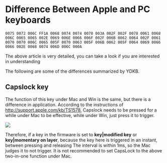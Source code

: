 # Difference Between Apple and PC keyboards

```yddcode
0075 0072 006C FF1A 0068 0074 0074 0070 003A 002F 002F 0078 0061 0068 006C 0065 0065 002E 0069 006E 0066 006F 002F 006B 0062 0064 002F 0061 0070 0070 006C 0065 005F 0070 0063 005F 006B 0062 005F 0064 0069 0066 0066 002E 0068 0074 006D 006C 000A 
```

The above article is very detailed, you can take a look if you are interested in understanding

The following are some of the differences summarized by YDKB.


## Capslock key
The function of this key under Mac and Win is the same, but there is a difference in application. According to the instructions of http://support.apple.com/kb/TS1578, Capslock needs to be pressed for a while under Mac to be effective, while under Win, just press it to trigger.

![](assets/mac_capslock.jpg)

Therefore, if a key in the firmware is set to **key|modified key** or **key|momentary on layer**, because the key here is triggered in an instant, between pressing and releasing The interval is within 1ms, so the Mac judges it to not trigger. It is not recommended to set CapsLock to the above two-in-one function under Mac.




